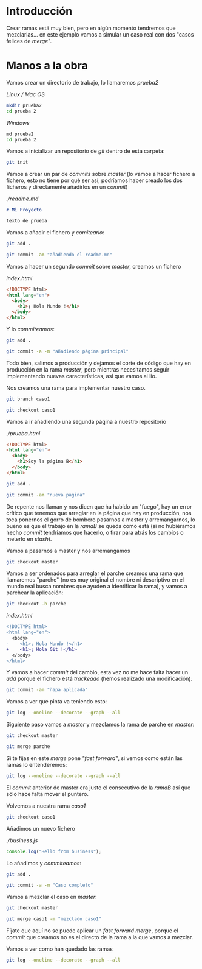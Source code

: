 # Introducción

Crear ramas está muy bien, pero en algún momento tendremos que mezclarlas... en este ejemplo vamos a simular un caso real con dos "casos felices de *merge*".

# Manos a la obra

Vamos crear un directorio de trabajo, lo llamaremos _prueba2_

*Linux / Mac OS*

```bash
mkdir prueba2
cd prueba 2
```

*Windows*

```bash
md prueba2
cd prueba 2
```

Vamos a inicializar un repositorio de *git* dentro de esta carpeta:

```bash
git init
```

Vamos a crear un par de *commits* sobre *master* (lo vamos a hacer fichero a fichero, esto no tiene por qué ser así, podríamos haber creado los dos ficheros y directamente añadirlos en un *commit*)

_./readme.md_

```md
# Mi Proyecto

texto de prueba
```

Vamos a añadir el fichero y *comitearlo*:

```bash
git add .
```

```bash
git commit -am "añadiendo el readme.md"
```

Vamos a hacer un segundo *commit* sobre *master*, creamos un fichero

_index.html_

```html
<!DOCTYPE html>
<html lang="en">
  <body>
    <h1>¡ Hola Mundo !</h1>
  </body>
</html>
```

Y lo *commiteamos*:

```bash
git add .
```

```bash
git commit -a -m "añadiendo página principal"
```

Todo bien, salimos a producción y dejamos el corte de código que hay en producción en la rama *master*, pero mientras necesitamos seguir implementando nuevas características, así que vamos al lio.

Nos creamos una rama para implementar nuestro caso.

```bash
git branch caso1
```

```bash
git checkout caso1
```

Vamos a ir añadiendo una segunda página a nuestro repositorio

_./prueba.html_

```html
<!DOCTYPE html>
<html lang="en">
  <body>
    <h1>Soy la página B</h1>
  </body>
</html>
```

```bash
git add .
```

```bash
git commit -am "nueva pagina"
```

De repente nos llaman y nos dicen que ha habido un "fuego", hay un error crítico que tenemos que arreglar en la página que hay en producción, nos toca ponernos el gorro de bombero pasarnos a master y arremangarnos, lo bueno es que el trabajo en la *ramaB* se queda como está (si no hubiéramos hecho *commit* tendríamos que hacerlo, o tirar para atrás los cambios o meterlo en *stash*).

Vamos a pasarnos a master y nos arremangamos

```bash
git checkout master
```

Vamos a ser ordenados para arreglar el parche creamos una rama que llamaremos "parche" (no es muy original el nombre ni descriptivo en el mundo real busca nombres que ayuden a identificar la rama), y vamos a parchear la aplicación:

```bash
git checkout -b parche
```

_index.html_

```diff
<!DOCTYPE html>
<html lang="en">
  <body>
-    <h1>¡ Hola Mundo !</h1>
+    <h1>¡ Hola Git !</h1>
  </body>
</html>
```

Y vamos a hacer *commit* del cambio, esta vez no me hace falta hacer un _add_ porque el fichero está *trackeado* (hemos realizado una modificación).

```bash
git commit -am "ñapa aplicada"
```

Vamos a ver que pinta va teniendo esto:

```bash
git log --oneline --decorate --graph --all
```

Siguiente paso vamos a *master* y mezclamos la rama de parche en *master*:

```bash
git checkout master
```

```bash
git merge parche
```

Si te fijas en este *merge* pone *"fast forward"*, si vemos como están las ramas lo entenderemos:

```bash
git log --oneline --decorate --graph --all
```

El *commit* anterior de master era justo el consecutivo de la *ramaB* así que sólo hace falta mover el puntero.

Volvemos a nuestra rama *caso1*

```bash
git checkout caso1
```

Añadimos un nuevo fichero

_./business.js_

```js
console.log("Hello from business");
```

Lo añadimos y *commiteamos*:

```bash
git add .
```

```bash
git commit -a -m "Caso completo"
```

Vamos a mezclar el caso en *master*:

```bash
git checkout master
```

```bash
git merge caso1 -m "mezclado caso1"
```

Fíjate que aquí no se puede aplicar un *fast forward merge*, porque el *commit* que creamos no es el directo de la rama
a la que vamos a mezclar.

Vamos a ver como han quedado las ramas

```bash
git log --oneline --decorate --graph --all
```
